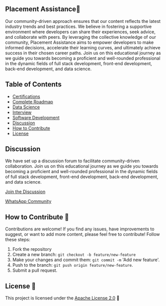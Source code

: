 ## Placement Assistance🚀

Our community-driven approach ensures that our content reflects the latest industry trends and best practices. We believe in fostering a supportive environment where developers can share their experiences, seek advice, and collaborate with peers. By leveraging the collective knowledge of our community, Placement Assistance aims to empower developers to make informed decisions, accelerate their learning curves, and ultimately achieve success in their chosen career paths. Join us on this educational journey as we guide you towards becoming a proficient and well-rounded professional in the dynamic fields of full stack development, front-end development, back-end development, and data science.

## Table of Contents

- [Certifications](https://github.com/GunaPalanivel/Placement-Assistance/tree/main/Certifications)
- [Complete Roadmap](https://github.com/GunaPalanivel/Placement-Assistance/tree/main/Complete%20Roadmap)
- [Data Science](https://github.com/GunaPalanivel/Placement-Assistance/tree/main/Data%20Science)
- [Interview](https://github.com/GunaPalanivel/Placement-Assistance/tree/main/Interview)
- [Software Development](https://github.com/GunaPalanivel/Placement-Assistance/tree/main/Software%20Development)
- [Discussion](https://github.com/GunaPalanivel/Placement-Assistance/discussions)
- [How to Contribute](#how-to-contribute)
- [License](#license)

## Discussion

We have set up a discussion forum to facilitate community-driven collaboration. Join us on this educational journey as we guide you towards becoming a proficient and well-rounded professional in the dynamic fields of full stack development, front-end development, back-end development, and data science.

[Join the Discussion](https://github.com/GunaPalanivel/Placement-Assistance/discussions)

[WhatsApp Community](https://chat.whatsapp.com/IVEdlCO3rOIEtlDoZrBue3)

## How to Contribute 🤝

Contributions are welcome! If you find any issues, have improvements to suggest, or want to add more content, please feel free to contribute! Follow these steps:

1. Fork the repository
2. Create a new branch: `git checkout -b feature/new-feature`
3. Make your changes and commit them: `git commit -m` 'Add new feature'.
4. Push to the branch: `git push origin feature/new-feature`.
5. Submit a pull request.

## License 📜

This project is licensed under the [Apache License 2.0](LICENSE) 📄
